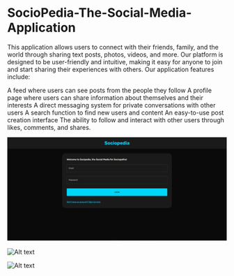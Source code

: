 # SocioPedia-The-Social-Media-Application
This application allows users to connect with their friends, family, and the world through sharing text posts, photos, videos, and more. Our platform is designed to be user-friendly and intuitive, making it easy for anyone to join and start sharing their experiences with others.
Our application features include:

  A feed where users can see posts from the people they follow
  A profile page where users can share information about themselves and their interests
  A direct messaging system for private conversations with other users
  A search function to find new users and content
  An easy-to-use post creation interface
  The ability to follow and interact with other users through likes, comments, and shares.
  
  ![Alt text](server/public/assets/S1.png)
  
  ![Alt text](/SocioPedia-The-Social-Media-Application/server/public/assets/S2.png?raw=true "Home Page")
  
  ![Alt text](SocioPedia-The-Social-Media-Application/server/public/assets/S3.png?raw=true "Profile Page")
